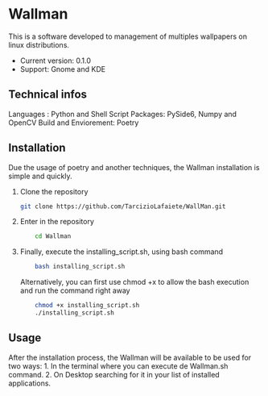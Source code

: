 # Wallman

This is a software developed to management of multiples wallpapers on linux distributions.
 - Current version: 0.1.0
 - Support: Gnome and KDE

## Technical infos

Languages : Python and Shell Script
Packages: PySide6, Numpy and OpenCV
Build and Enviorement: Poetry

## Installation

Due the usage of poetry and another techniques, the Wallman installation is simple and quickly.
 1. Clone the repository
	```bash
	git clone https://github.com/TarcizioLafaiete/WallMan.git 
	```
 2. Enter in the repository
 	```bash
 		cd Wallman 
	```
 3. Finally, execute the installing_script.sh, using bash command
 	```bash
 		bash installing_script.sh 
 	```
 	Alternatively, you can first use chmod +x to allow the bash execution and run the command right away
 	```bash
 		chmod +x installing_script.sh
 		./installing_script.sh 
 	```

## Usage

After the installation process, the Wallman will be available to be used for two ways:
	1. In the terminal where you can execute de Wallman.sh command.
	2. On Desktop searching for it in your list of installed applications. 
  	
